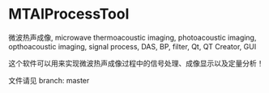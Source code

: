 # MTAIProcessTool
微波热声成像, microwave thermoacoustic imaging, photoacoustic imaging, opthoacoustic imaging, signal process, DAS, BP, filter, Qt, QT Creator, GUI

这个软件可以用来实现微波热声成像过程中的信号处理、成像显示以及定量分析！

文件请见 branch: master 

